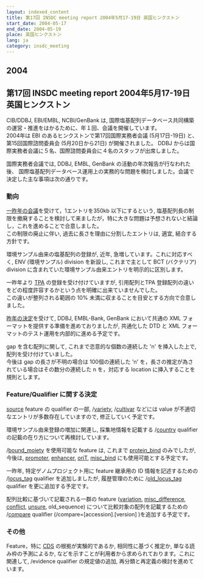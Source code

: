 ```yaml
---
layout: indexed_content
title: 第17回 INSDC meeting report 2004年5月17-19日 英国ヒンクストン
start_date: 2004-05-17
end_date: 2004-05-19
place: 英国ヒンクストン
lang: ja
category: insdc_meeting
---
```


## 2004  <a name="2004"></a>

## 第17回 INSDC meeting report 2004年5月17-19日 英国ヒンクストン

CIB/DDBJ, EBI/EMBL, NCBI/GenBank は,
国際塩基配列データベース共同構築の運営・推進をはかるために、年１回、会議を開催しています。  
2004年は EBI のあるヒンクストンで第17回国際実務者会議 (5月17日-19日) と、
第15回国際諮問委員会 (5月20日から21日) が開催されました。
DDBJ からは国際実務者会議に５名、国際諮問委員会に４名のスタッフが出席しました。

国際実務者会議では, DDBJ, EMBL, GenBank の活動の年次報告が行なわれた後、
国際塩基配列データベース運用上の実務的な問題を検討しました。会議で決定した主な事項は次の通りです。

### 動向

[一昨年の会議](/activities/insdc_meeting/2002)を受けて，1エントリを350kb
以下にするという,
塩基配列長の制限を撤廃することを検討して来ましたが，特に大きな問題は予想されないと結論し，これを進めることで合意しました。  
この制限の廃止に伴い, 過去に長さを理由に分割したエントリは, 適宜,
結合する方針です。

環境サンプル由来の塩基配列の登録が, 近年,
急増しています。これに対応すべく, ENV (環境サンプル) division を新設し,
これまで主として BCT (バクテリア) division
に含まれていた環境サンプル由来エントリを明示的に区別します。

一昨年より [TPA](/ddbj/tpa.html) の登録を受け付けていますが,
引用配列とTPA
登録配列の違いをどの程度許容するかという点を明確に出来ていませんでした。  
この違いが整列される範囲の 10%
未満に収まることを目安とする方向で合意しました。

[昨年の決定](/activities/insdc_meeting/2003)を受けて, DDBJ,
EMBL-Bank, GenBank において共通の XML
フォーマットを提供する準備を進めておりましたが, 共通化した DTD と XML
フォーマットのテスト運用を内部的に進める予定です。

gap を含む配列に関して, これまで恣意的な個数の連続した 'n'
を挿入した上で, 配列を受け付けていました。  
今後は gap の長さが不明の場合は 100個の連続した 'n'
を，長さの推定が為されている場合はその数分の連続した n を，対応する
location に挿入することを規則とします。

### Feature/Qualifier に関する決定  <a name="2004-ft"></a>

[source](/ddbj/features.html#source) feature の qualifier の一部,
/[variety](/ddbj/qualifiers.html#variety),
/[cultivar](/ddbj/qualifiers.html#cultivar) などには value
が不適切なエントリが多数存在していますので, 修正していく予定です。

環境サンプル由来登録の増加に関連し, 採集地情報を記載する
/[country](/ddbj/qualifiers.html#country) qualifier
の記載の在り方について再検討しています。

/[bound\_moiety](/ddbj/qualifiers.html#bound_moiety) を使用可能な
feature は, これまで [protein\_bind](/ddbj/features.html#protein_bind)
のみでしたが, 今後は, [promoter](/ddbj/features.html#promoter),
[enhancer](/ddbj/features.html#enhancer),
[oriT](/ddbj/features.html#oriT),
[misc\_bind](/ddbj/features.html#misc_bind) にも使用可能とする予定です。

一昨年, 特定ゲノムプロジェクト用に feature 継承用の ID
情報を記述するための /[locus\_tag](/ddbj/qualifiers.html#locus_tag)
qualifier を追加しましたが, 履歴管理のために
/[old\_locus\_tag](/ddbj/qualifiers.html#old_locus_tag) qualifier
を更に追加する予定です。

配列比較に基づいて記載される一群の feature
([variation](/ddbj/features.html#variation),
[misc\_difference](/ddbj/features.html#misc_difference),
[conflict](/ddbj/features.html#conflict),
[unsure](/ddbj/features.html#unsure), old\_sequence)
について比較対象の配列を記載するための
/[compare](/ddbj/qualifiers.html#compare) qualifier
(/compare=\[accession\].\[version\] )を追加する予定です。

### その他

Feature，特に [CDS](/ddbj/features.html#cds) の根拠が実験的であるか,
相同性に基づく推定か, 単なる読み枠の予測によるか,
などを示すことが利用者から求められております。これに関連して, /evidence
qualifier の規定値の追加, 再分類と再定義の検討を進めています。
